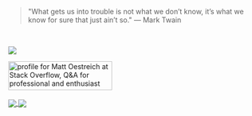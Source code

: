 >"What gets us into trouble is not what we don’t know, it’s what we know for sure that just ain’t so." — Mark Twain

<br />

<p>
  <small>
    <a href="https://mattoestreich.com">
      <img
         src="https://img.shields.io/badge/on%20the%20web-mattoestreich.com-lightpurple"
      >
    </a>
  </small>
</p>

<a href="https://stackoverflow.com/users/10431732/matt-oestreich">
  <img 
     src="https://stackoverflow.com/users/flair/10431732.png?theme=default" 
     width="208" 
     height="58" 
     alt="profile for Matt Oestreich at Stack Overflow, Q&amp;A for professional and enthusiast programmers" 
     title="profile for Matt Oestreich at Stack Overflow, Q&amp;A for professional and enthusiast programmers"
   >
</a>


<br />

<br />

<a href="https://github.com/oze4/">
  <img 
    align="center" 
    src="https://github-readme-stats.vercel.app/api?username=oze4&count_private=true&show_icons=true&include_all_commits=true" 
  />
</a>

<a href="https://github.com/oze4/">
  <img 
    align="center" 
    src="https://github-readme-stats.vercel.app/api/top-langs/?username=oze4&hide=powershell,html,css&layout=compact&langs_count=20" 
  />
</a>
